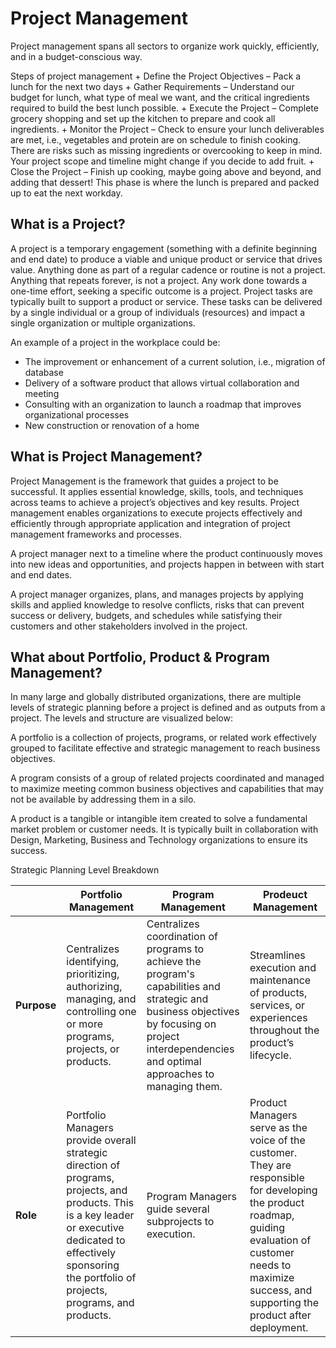 # Project Management
Project management spans all sectors to organize work quickly, efficiently, and in a budget-conscious way.

Steps of project management
    + Define the Project Objectives – Pack a lunch for the next two days
    + Gather Requirements – Understand our budget for lunch, what type of meal we want, and the critical ingredients required to build the best lunch possible.
    + Execute the Project – Complete grocery shopping and set up the kitchen to prepare and cook all ingredients.
    + Monitor the Project – Check to ensure your lunch deliverables are met, i.e., vegetables and protein are on schedule to finish cooking. There are risks such as missing ingredients or overcooking to keep in mind. Your project scope and timeline might change if you decide to add fruit.
    + Close the Project – Finish up cooking, maybe going above and beyond, and adding that dessert! This phase is where the lunch is prepared and packed up to eat the next workday.

## What is a Project?

A project is a temporary engagement (something with a definite beginning and end date) to produce a viable and unique product or service that drives value. Anything done as part of a regular cadence or routine is not a project. Anything that repeats forever, is not a project. Any work done towards a one-time effort, seeking a specific outcome is a project. Project tasks are typically built to support a product or service. These tasks can be delivered by a single individual or a group of individuals (resources) and impact a single organization or multiple organizations.

An example of a project in the workplace could be:

   + The improvement or enhancement of a current solution, i.e., migration of database
   + Delivery of a software product that allows virtual collaboration and meeting
   + Consulting with an organization to launch a roadmap that improves organizational processes
   + New construction or renovation of a home

## What is Project Management?

Project Management is the framework that guides a project to be successful. It applies essential knowledge, skills, tools, and techniques across teams to achieve a project’s objectives and key results. Project management enables organizations to execute projects effectively and efficiently through appropriate application and integration of project management frameworks and processes.

A project manager next to a timeline where the product continuously moves into new ideas and opportunities, and projects happen in between with start and end dates.

A project manager organizes, plans, and manages projects by applying skills and applied knowledge to resolve conflicts, risks that can prevent success or delivery, budgets, and schedules while satisfying their customers and other stakeholders involved in the project.

## What about Portfolio, Product & Program Management?

In many large and globally distributed organizations, there are multiple levels of strategic planning before a project is defined and as outputs from a project. The levels and structure are visualized below:

A portfolio is a collection of projects, programs, or related work effectively grouped to facilitate effective and strategic management to reach business objectives.

A program consists of a group of related projects coordinated and managed to maximize meeting common business objectives and capabilities that may not be available by addressing them in a silo.

A product is a tangible or intangible item created to solve a fundamental market problem or customer needs. It is typically built in collaboration with Design, Marketing, Business and Technology organizations to ensure its success.

Strategic Planning Level Breakdown

|   | Portfolio Management | Program Management | Prodeuct Management |
| --- | --- | --- | --- |
| **Purpose** | Centralizes identifying, prioritizing, authorizing, managing, and controlling one or more programs, projects, or products. | Centralizes coordination of programs to achieve the program's capabilities and strategic and business objectives by focusing on project interdependencies and optimal approaches to managing them. |	Streamlines execution and maintenance of products, services, or experiences throughout the product’s lifecycle. |
| **Role** | Portfolio Managers provide overall strategic direction of programs, projects, and products. This is a key leader or executive dedicated to effectively sponsoring the portfolio of projects, programs, and products. |	Program Managers guide several subprojects to execution. |	Product Managers serve as the voice of the customer. They are responsible for developing the product roadmap, guiding evaluation of customer needs to maximize success, and supporting the product after deployment. |

